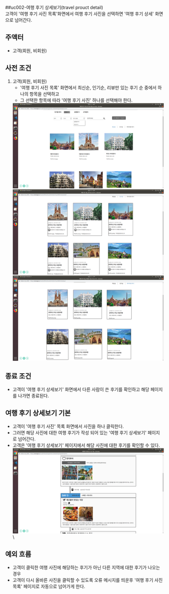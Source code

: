 ##uc002-여행 후기 상세보기(travel prouct detail) \
고객이 '여행 후기 사진 목록'화면에서 여행 후기 사진을 선택하면 '여행 후기 상세' 화면으로 넘어간다.

## 주액터
- 고객(회원, 비회원)


## 사전 조건
1. 고객(회원, 비회원)
    - '여행 후기 사진 목록' 화면에서 최신순, 인기순, 리뷰만 있는 후기 순 중에서 하나의 항목을 선택하고 
    -  그 선택한 항목에 따라 '여행 후기 사진' 하나를 선택해야 한다.
    <img src="./travel-lis-datet.png" width="600" hegith="700">
    <img src="./travel-list-ingi.png" width="600" hegith="700">
    <img src="./travel-picture-review.png" width="600" hegith="700">
    
 ## 종료 조건

   - 고객이 '여행 후기 상세보기' 화면에서 다른 사람이 쓴 후기를 확인하고 해당 페이지를 나가면 종료된다.


## 여행 후기 상세보기 기본
  -  고객이 '여행 후기 사진' 목록 화면에서  사진을 하나 클릭한다.
  -  그러면 해당 사진에 대한 여행 후기가 작성 되어 있는 '여행 후기 상세보기' 페이지로 넘어간다.
  -  고객은 '여행 후기 상세보기' 페이지에서 해당 사진에 대한 후기를 확인할 수 있다.
<img src="./travle-detail2.png" width="600" hegith="700">\


## 예외 흐름
- 고객이 클릭한 여행 사진에 해당하는 후기가 아닌 다른 지역에 대한 후기가 나오는 경우
- 고객이 다시 올바른 사진을 클릭할 수 있도록 오류 메시지를 띄운후 '여행 후기 사진 목록' 페이지로 자동으로 넘어가게 한다.